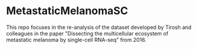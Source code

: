 # MetastaticMelanomaSC
This repo focuses in the re-analysis of the dataset developed by Tirosh and colleagues in the paper "Dissecting the multicellular ecosystem of metastatic melanoma by single-cell RNA-seq" from 2016.
